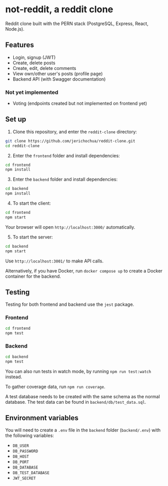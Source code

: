 # not-reddit, a reddit clone

Reddit clone built with the PERN stack (PostgreSQL, Express, React, Node.js).

## Features

- Login, signup (JWT)
- Create, delete posts
- Create, edit, delete comments
- View own/other user's posts (profile page)
- Backend API (with Swagger documentation)

### Not yet implemented

- Voting (endpoints created but not implemented on frontend yet)

## Set up

1. Clone this repository, and enter the `reddit-clone` directory:

```bash
git clone https://github.com/jerichochua/reddit-clone.git
cd reddit-clone
```

2. Enter the `frontend` folder and install dependencies:

```bash
cd frontend
npm install
```

3. Enter the `backend` folder and install dependencies:

```bash
cd backend
npm install
```

4. To start the client:

```bash
cd frontend
npm start
```

Your browser will open `http://localhost:3000/` automatically.

5. To start the server:

```bash
cd backend
npm start
```

Use `http://localhost:3001/` to make API calls.

Alternatively, if you have Docker, run `docker compose up` to create a Docker container for the backend.

## Testing

Testing for both frontend and backend use the `jest` package.

### Frontend

```bash
cd frontend
npm test
```

### Backend

```bash
cd backend
npm test
```

You can also run tests in watch mode, by running `npm run test:watch` instead.

To gather coverage data, run `npm run coverage`.

A test database needs to be created with the same schema as the normal database. The test data can be found in `backend/db/test_data.sql`.

## Environment variables

You will need to create a `.env` file in the `backend` folder (`backend/.env`) with the following variables:
- `DB_USER`
- `DB_PASSWORD`
- `DB_HOST`
- `DB_PORT`
- `DB_DATABASE`
- `DB_TEST_DATABASE`
- `JWT_SECRET`
